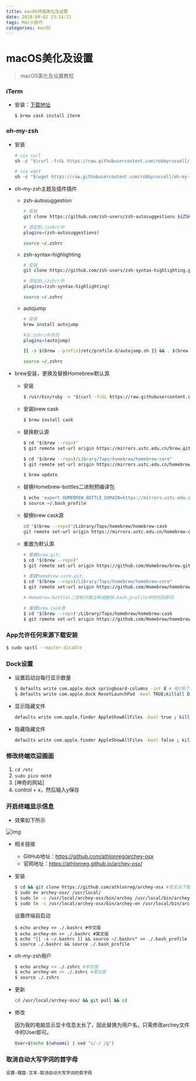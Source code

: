 ```yaml
---
title: macOS终端美化及设置
date: 2018-09-02 23:14:21
tags: Mac小技巧
categories: macOS
---
```


# macOS美化及设置

> macOS美化及设置教程

<!--more-->

### iTerm

* 安装：[下载地址](https://iterm2.com/downloads/stable/latest)

  ```bash
  $ brew cask install iterm
  ```

### oh-my-zsh

* 安装

  ```python
  # via curl
  sh -c "$(curl -fsSL https://raw.githubusercontent.com/robbyrussell/oh-my-zsh/master/tools/install.sh)"
  
  # via wget
  sh -c "$(wget https://raw.githubusercontent.com/robbyrussell/oh-my-zsh/master/tools/install.sh -O -)"
  ```

* oh-my-zsh主题及插件插件

  * zsh-autosuggestion

    ```bash
    # 安装
    git clone https://github.com/zsh-users/zsh-autosuggestions ${ZSH_CUSTOM:-~/.oh-my-zsh/custom}/plugins/zsh-autosuggestions
    
    # 添加到./zshrc中
    plugins=(zsh-autosuggestions)
    
    source ~/.zshrc
    ```

  * zsh-syntax-highlighting

    ```bash
    # 安装
    git clone https://github.com/zsh-users/zsh-syntax-highlighting.git ${ZSH_CUSTOM:-~/.oh-my-zsh/custom}/plugins/zsh-syntax-highlighting
    
    # 添加到./zshrc中
    plugins=(zsh-syntax-highlighting)
    
    source ~/.zshrc
    ```

  * autojump

    ```bash
    # 安装
    brew install autojump
    
    #在.zshrc中添加
    plugins=(autojump)
    
    [[ -s $(brew --prefix)/etc/profile.d/autojump.sh ]] && . $(brew --prefix)/etc/profile.d/autojump.sh
    
    source ~/.zshrc
    ```

* brew安装，更换及替换Homebrew默认源

  * 安装

    ```bash
    $ /usr/bin/ruby -e "$(curl -fsSL https://raw.githubusercontent.com/Homebrew/install/master/install)"
    ```

  * 安装brew cask

    ```bash
    $ brew install cask
    ```

  * 替换默认源

    ```bash
    $ cd "$(brew --repo)"
    $ git remote set-url origin https://mirrors.ustc.edu.cn/brew.git
    
    $ cd "$(brew --repo)/Library/Taps/homebrew/homebrew-core"
    $ git remote set-url origin https://mirrors.ustc.edu.cn/homebrew-core.git
    
    $ brew update
    ```

  * 替换Homebrew-bottles二进制预编译包

    ```bash
    $ echo 'export HOMEBREW_BOTTLE_DOMAIN=https://mirrors.ustc.edu.cn/homebrew-bottles' >> ~/.bash_profile
    $ source ~/.bash_profile
    ```

  * 替换brew cask源

    ```bash
    cd "$(brew --repo)"/Library/Taps/homebrew/homebrew-cask
    git remote set-url origin https://mirrors.ustc.edu.cn/homebrew-cask.git
    ```

  * 重置为默认源

    ```bash
    # 重置brew.git:
    $ cd "$(brew --repo)"
    $ git remote set-url origin https://github.com/Homebrew/brew.git
    
    # 重置homebrew-core.git:
    $ cd "$(brew --repo)/Library/Taps/homebrew/homebrew-core"
    $ git remote set-url origin https://github.com/Homebrew/homebrew-core.git
    
    # Homebrew-bottles二进制只需注释或删除.bash_profile中的代码即可
    
    # 重置brew cask源
    $ cd "$(brew --repo)"/Library/Taps/homebrew/homebrew-cask
    $ git remote set-url origin https://github.com/Homebrew/homebrew-cask
    ```


### App允许任何来源下载安装

  ```bash
  $ sudo spctl --master-disable
  ```
### Dock设置

  * 设置启动台每行显示数量

    ```bash
    $ defaults write com.apple.dock springboard-columns -int 8 # 每行8个
    $ defaults write com.apple.dock ResetLaunchPad -bool TRUE;killall Dock # 重启dock
    ```

* 显示隐藏文件

  ```bash
  defaults write com.apple.finder AppleShowAllFiles -bool true ; killall Finder
  ```

* 隐藏隐藏文件

  ```bash
  defaults write com.apple.finder AppleShowAllFiles -bool false ; killall Finder
  ```

### 修改终端欢迎画面

1. `cd /etc`
2. `sudo pico motd`
3. [神奇的网站]
4. control + x，然后输入y保存

### 开启终端显示信息

  * 效果如下所示

  ![img](https://ws3.sinaimg.cn/large/006tKfTcly1ftoi367zyvj30qm0aaacz.jpg)


  * 相关链接

    * GitHub地址：https://github.com/athlonreg/archey-osx
    * 官网地址：https://athlonreg.github.io/archey-osx/

  * 安装

    ```bash
    $ cd && git clone https://github.com/athlonreg/archey-osx #若无法下载可直接到github下载zip文件
    $ sudo mv archey-osx/ /usr/local/ 
    $ sudo ln -s /usr/local/archey-osx/bin/archey /usr/local/bin/archey #中文版
    $ sudo ln -s /usr/local/archey-osx/bin/archey-en /usr/local/bin/archey-en #英文版
    ```
    设置终端自启动

    ```
    $ echo archey >> ./.bashrc #中文版
    $ echo archey-en >> ./.bashrc #英文版
    $ echo "[[ -s ~/.bashrc ]] && source ~/.bashrc" >> ./.bash_profile 
    $ source ./.bashrc && source ./.bash_profile 
    ```

  * oh-my-zsh用户

    ```bash
    $ echo archey >> ./.zshrc #中文版
    $ echo archey-en >> ./.zshrc #英文版
    $ source ./.zshrc 
    ```

  * 更新

    ```bash
    cd /usr/local/archey-osx/ && git pull && cd
    ```

  * 修改

    因为我的电脑显示显卡信息太长了，因此替换为用户名，只需修改archey文件中的User即可。

    ```bash
    User=$(echo $(whoami) | sed "s/-/ /g")
    ```

### 取消自动大写字词的首字母

	设置-键盘-文本-取消自动大写字词的首字母







